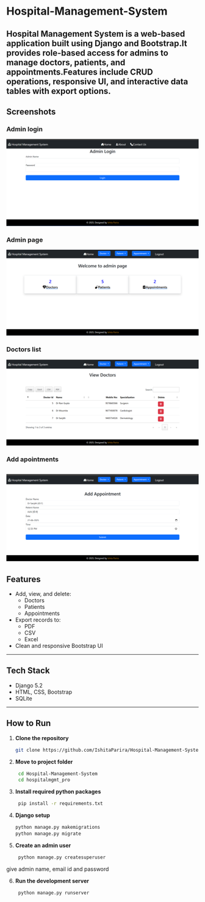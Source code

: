 # Hospital-Management-System
Hospital Management System is a web-based application built using Django and Bootstrap.It provides role-based access for admins to manage doctors, patients, and appointments.Features include CRUD operations, responsive UI, and interactive data tables with export options.
--
## Screenshots
### Admin login
![Admin Login](screenshots/hms1.png)
### Admin page
![Admin Page](screenshots/hms2.png)
### Doctors list
![View Doctors](screenshots/hms3.png)
### Add apointments
![Add appointments](screenshots/hms5.png)
--
## Features
- Add, view, and delete:
  - Doctors
  - Patients
  - Appointments
- Export records to:
  - PDF
  - CSV
  - Excel
- Clean and responsive Bootstrap UI
---
## Tech Stack
- Django 5.2
- HTML, CSS, Bootstrap
- SQLite
---
## How to Run
1. **Clone the repository**
   ```bash
   git clone https://github.com/IshitaParira/Hospital-Management-System.git
   
2. **Move to project folder**
   ```bash
    cd Hospital-Management-System
    cd hospitalmgmt_pro

3. **Install required python packages**
   ```bash
    pip install -r requirements.txt

4. **Django setup**
   ```bash
   python manage.py makemigrations
   python manage.py migrate

5. **Create an admin user**
   ```bash
    python manage.py createsuperuser
  give admin name, email id and password

6. **Run the development server**
   ```bash
    python manage.py runserver
